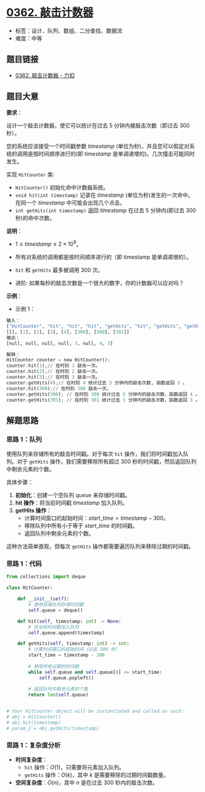 # [0362. 敲击计数器](https://leetcode.cn/problems/design-hit-counter/)

- 标签：设计、队列、数组、二分查找、数据流
- 难度：中等

## 题目链接

- [0362. 敲击计数器 - 力扣](https://leetcode.cn/problems/design-hit-counter/)

## 题目大意

**要求**：

设计一个敲击计数器，使它可以统计在过去 $5$ 分钟内被敲击次数（即过去 $300$ 秒）。

您的系统应该接受一个时间戳参数 $timestamp$ (单位为秒)，并且您可以假定对系统的调用是按时间顺序进行的(即 $timestamp$ 是单调递增的)。几次撞击可能同时发生。

实现 `HitCounter` 类:

- `HitCounter()` 初始化命中计数器系统。
- `void hit(int timestamp)` 记录在 $timestamp$ (单位为秒)发生的一次命中。在同一个 $timestamp$ 中可能会出现几个点击。
- `int getHits(int timestamp)` 返回 $timestamp$ 在过去 $5$ 分钟内(即过去 $300$ 秒)的命中次数。

**说明**：

- $1 \le timestamp \le 2 \times 10^{9}$。
- 所有对系统的调用都是按时间顺序进行的（即 timestamp 是单调递增的）。
- `hit` 和 `getHits` 最多被调用 $300$ 次。

- 进阶: 如果每秒的敲击次数是一个很大的数字，你的计数器可以应对吗？

**示例**：

- 示例 1：

```python
输入：
["HitCounter", "hit", "hit", "hit", "getHits", "hit", "getHits", "getHits"]
[[], [1], [2], [3], [4], [300], [300], [301]]
输出：
[null, null, null, null, 3, null, 4, 3]

解释：
HitCounter counter = new HitCounter();
counter.hit(1);// 在时刻 1 敲击一次。
counter.hit(2);// 在时刻 2 敲击一次。
counter.hit(3);// 在时刻 3 敲击一次。
counter.getHits(4);// 在时刻 4 统计过去 5 分钟内的敲击次数, 函数返回 3 。
counter.hit(300);// 在时刻 300 敲击一次。
counter.getHits(300); // 在时刻 300 统计过去 5 分钟内的敲击次数，函数返回 4 。
counter.getHits(301); // 在时刻 301 统计过去 5 分钟内的敲击次数，函数返回 3 。
```

## 解题思路

### 思路 1：队列

使用队列来存储所有的敲击时间戳。对于每次 `hit` 操作，我们将时间戳加入队列。对于 `getHits` 操作，我们需要移除所有超过 $300$ 秒的时间戳，然后返回队列中剩余元素的个数。

具体步骤：

1. **初始化**：创建一个空队列 $queue$ 来存储时间戳。
2. **hit 操作**：将当前时间戳 $timestamp$ 加入队列。
3. **getHits 操作**：
   - 计算时间窗口的起始时间：$start\_time = timestamp - 300$。
   - 移除队列中所有小于等于 $start\_time$ 的时间戳。
   - 返回队列中剩余元素的个数。

这种方法简单直观，但每次 `getHits` 操作都需要遍历队列来移除过期的时间戳。

### 思路 1：代码

```python
from collections import deque

class HitCounter:

    def __init__(self):
        # 使用双端队列存储时间戳
        self.queue = deque()

    def hit(self, timestamp: int) -> None:
        # 将当前时间戳加入队列
        self.queue.append(timestamp)

    def getHits(self, timestamp: int) -> int:
        # 计算时间窗口的起始时间（过去 300 秒）
        start_time = timestamp - 300
        
        # 移除所有过期的时间戳
        while self.queue and self.queue[0] <= start_time:
            self.queue.popleft()
        
        # 返回队列中剩余元素的个数
        return len(self.queue)


# Your HitCounter object will be instantiated and called as such:
# obj = HitCounter()
# obj.hit(timestamp)
# param_2 = obj.getHits(timestamp)
```

### 思路 1：复杂度分析

- **时间复杂度**：
  - `hit` 操作：$O(1)$，只需要将元素加入队列。
  - `getHits` 操作：$O(k)$，其中 $k$ 是需要移除的过期时间戳数量。
- **空间复杂度**：$O(n)$，其中 $n$ 是在过去 $300$ 秒内的敲击次数。

